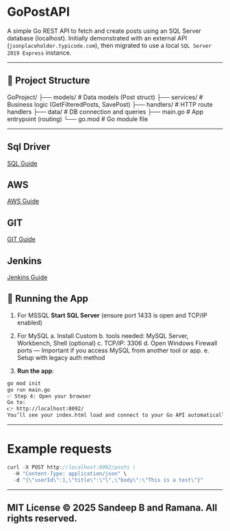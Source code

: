 # GoPostAPI

A simple Go REST API to fetch and create posts using an SQL Server database (localhost). Initially demonstrated with an external API (`jsonplaceholder.typicode.com`), then migrated to use a local `SQL Server 2019 Express` instance.

---

## 📁 Project Structure

GoProject/ 
├── models/ # Data models (Post struct) 
├── services/ # Business logic (GetFilteredPosts, SavePost) 
├── handlers/ # HTTP route handlers 
├── data/ # DB connection and queries 
├── main.go # App entrypoint (routing) 
└── go.mod # Go module file

---
## Sql Driver
[SQL Guide](docs/sql.md)

## AWS
[AWS Guide](docs/aws.md)

## GIT
[GIT Guide](docs/git.md)

## Jenkins
[Jenkins Guide](docs/jenkins.md)

## 🚀 Running the App

1. For MSSQL **Start SQL Server** (ensure port 1433 is open and TCP/IP enabled)
2. For MySQL 
    a. Install Custom
    b. tools needed: MySQL Server, Workbench, Shell (optional)
    c. TCP/IP: 3306
    d. Open Windows Firewall ports — Important if you access MySQL from another tool or app.
    e. Setup with legacy auth method

3. **Run the app**:
```bash
go mod init
go run main.go
✅ Step 4: Open your browser
Go to:
👉 http://localhost:8092/
You’ll see your index.html load and connect to your Go API automatically.
```

---
# Example requests
```go
curl -X POST http://localhost:8092/posts \
  -H "Content-Type: application/json" \
  -d "{\"userId\":1,\"title\":\"\",\"body\":\"This is a test\"}"
```
---------------------------------------
MIT License
© 2025 Sandeep B and Ramana. All rights reserved.
---------------------------------------
